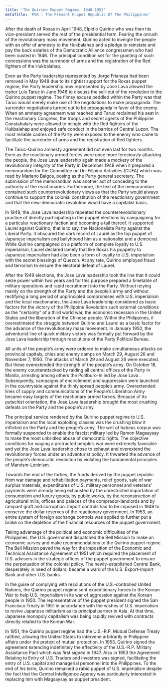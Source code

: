 ```yaml
---
title: 'The Quirino Puppet Regime, 1948-1953'
metaTitle: 'PSR | The Present Puppet Republic Of The Philippines'
---
```


After the death of Roxas in April 1948, Elpidio Quirino who was then his vice-president served the rest of the presidential term. Fearing the onrush of the revolutionary mass movement, Quirino acted to inveigle the people with an offer of amnesty to the Hukbalahap and a pledge to reinstate and pay the back salaries of the Democratic Alliance congressmen who had been ousted in 1946. The principal condition set for the granting of such concessions was the surrender of arms and the registration of the Red fighters of the Hukbalahap.

Even as the Party leadership represented by Jorge Frianeza had been removed in May 1948 due to its rightist support for the Roxas puppet regime, the Party leadership now represented by Jose Lava allowed the traitor Luis Taruc in June 1948 to discuss the sell-out of the revolution to the Quirino puppet regime. The flimsy excuse peddled within the Party was that Taruc would merely make use of the negotiations to make propaganda. The surrender negotiations turned out to be propaganda in favor of the enemy. When an amnesty agreement was reached and Taruc reclaimed his seat in the reactionary Congress, the troops and secret agents of the Philippine Constabulary were allowed to mingle with the Red fighters of the Hukbalahap and enjoyed safe conduct in the barrios of Central Luzon. The most reliable cadres of the Party were exposed to the enemy who came to facilitate the surrender of arms and the registration of Red fighters.

The Taruc-Quirino amnesty agreement did not even last for two months. Even as the reactionary armed forces were once more ferociously attacking the people, the Jose Lava leadership again made a mockery of the revolutionary integrity of the Party in December 1948 when it prepared a memorandum for the Committee on Un-Filipino Activities (CUFA) which was read by Mariano Balgos, posing as the Party general secretary. The submission of the memorandum was another act of conceding to the authority of the reactionaries. Furthermore, the text of the memorandum contained such counterrevolutionary views as that the Party would always continue to support the colonial constitution of the reactionary government and that the new-democratic revolution would have a capitalist basis.

In 1949, the Jose Lava leadership repeated the counterrevolutionary practice of directly participating in the puppet elections by campaigning for a particular reactionary faction and becoming a tail thereof. It supported Laurel against Quirino, that is to say, the Nacionalista Party against the Liberal Party. It obscured the dark record of Laurel as the top puppet of Japanese imperialism and ballyhooed him as a nationalist and a democrat. While Quirino campaigned on a platform of complete loyalty to U.S. imperialism, Laurel declared lamely that like Roxas his puppetry to Japanese imperialism had also been a form of loyalty to U.S. imperialism with the secret blessings of Quezon. At any rate, Quirino employed fraud and terrorism to ensure the electoral defeat of Laurel.

After the 1949 elections, the Jose Lava leadership took the line that it could seize power within two years and for this purpose prepared a timetable of military operations and rapid recruitment into the Party. Without relying mainly on the strength of the Party and the people’s army and without rectifying a long period of unprincipled compromises with U.S. imperialism and the local reactionaries, the Jose Lava leadership considered as basic factors for the victory of the Philippine Revolution such external conditions as the ‘‘certainty” of a third world war, the economic recession in the United States and the liberation of the Chinese people. Within the Philippines, it overestimated the struggle between Quirino and Laurel as a basic factor for the advance of the revolutionary mass movement. In January 1950, the adventurist line of quick military victory was formally put forward by the Jose Lava leadership through resolutions of the Party Political Bureau.

All units of the people’s army were ordered to make simultaneous attacks on provincial capitals, cities and enemy camps on March 29, August 26 and November 7, 1950. The attacks of March 29 and August 26 were executed. But these overextended the strength of the people’s army. On October 18, the enemy counterattacked by raiding all central offices of the Party in Manila, arresting among others the Politburo-In led by Jose Lava . Subsequently, campaigns of encirclement and suppression were launched in the countryside against the thinly spread people’s army. Overextended lines of supply and communications of the People’s Liberation Army became easy targets of the reactionary armed forces. Because of its putschist orientation, the Jose Lava leadership brought the most crushing defeats on the Party and the people’s army.

The principal service rendered by the Quirino puppet regime to U.S. imperialism and the local exploiting classes was the crushing blow it inflicted on the Party and the people’s army. The writ of habeas corpus was formally suspended to enable the fascist military led by Ramon Magsaysay to make the most unbridled abuse of democratic rights. The objective conditions for waging a protracted people’s war were extremely favorable and yet the Jose Lava leadership chose to exhaust and overextend the revolutionary forces under an adventurist policy. It thwarted the advance of the people’s democratic revolution by violating the fundamental principles of Marxism-Leninism.

Towards the end of the forties, the funds derived by the puppet republic from war damage and rehabilitation payments, relief goods, sale of war surplus materials, expenditures of U.S. military personnel and veterans’ payments were already being exhausted by the unrestricted importation of consumption and luxury goods, by public works, by the reconstruction of agricultural mills, offices and palaces of the comprador-landlords and by rampant graft and corruption. Import controls had to be imposed in 1949 to conserve the dollar reserves of the reactionary government. In 1953, an entire system of foreign exchange controls was applied to further put a brake on the depletion of the financial resources of the puppet government.

Taking advantage of the political and economic difficulties of the Philippines, the U.S. government dispatched the Bell Mission to make an economic survey and make recommendations to the Quirino puppet regime. The Bell Mission paved the way for the imposition of the Economic and Technical Assistance Agreement of 1951 which required the placement of U.S. advisers in the strategic offices of the puppet government to ensure the perpetuation of the colonial policy. The newly-established Central Bank, desperately in need of dollars, became a ward of the U.S. Export-Import Bank and other U.S. banks.

In the guise of complying with resolutions of the U.S.-controlled United Nations, the Quirino puppet regime sent expeditionary forces to the Korean War to help U.S. imperialism in its war of aggression against the Korean people in 1950. The representative of the puppet president signed the San Francisco Treaty in 1951 in accordance with the wishes of U.S. imperialism to revive Japanese militarism as its principal partner in Asia. At that time, Japanese monopoly capitalism was being rapidly revived with contracts directly related to the Korean War.

In 1951, the Quirino puppet regime had the U.S.-R.P. Mutual Defense Treaty ratified, allowing the United States to intervene arbitrarily in Philippine affairs under the pretext of mutual protection. In 1953, Quirino signed the agreement extending indefinitely the effectivity of the U.S.-R.P. Military Assistance Pact which was first signed in 1947. Also in 1953 the Agreement Relating to Entry of U.S. Traders and investors was signed, facilitating the entry of U.S. capital and managerial personnel into the Philippines. To the end of his term, Quirino remained a rabid puppet of U.S. imperialism despite the fact that the Central Intelligence Agency was particularly interested in replacing him with Magsaysay as puppet president.
